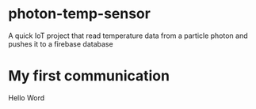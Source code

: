 # photon-temp-sensor
A quick IoT project that read temperature data from a particle photon and pushes it to a firebase database
# My first communication
Hello Word
